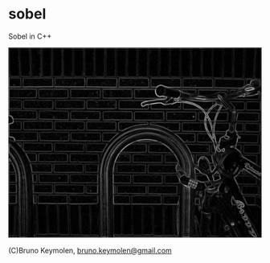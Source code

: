 sobel
=====

Sobel in C++

<img src="result/bikesgray.png" width="550">

(C)Bruno Keymolen, bruno.keymolen@gmail.com
